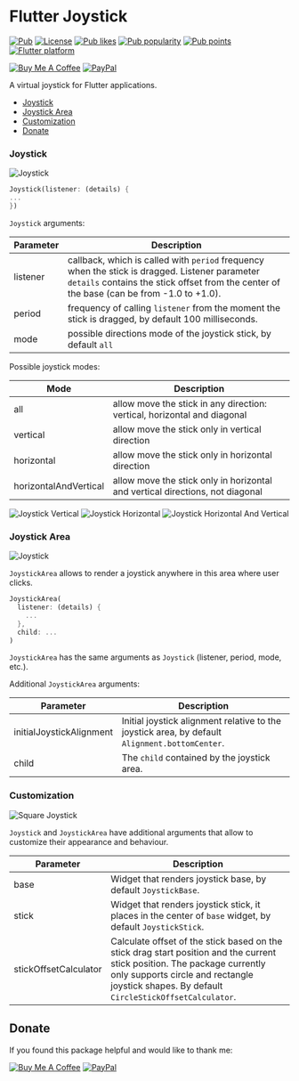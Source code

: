 # Flutter Joystick

[![Pub](https://img.shields.io/pub/v/flutter_joystick.svg)](https://pub.dev/packages/flutter_joystick)
[![License](https://img.shields.io/github/license/pavzay/flutter_joystick)](https://github.com/pavzay/flutter_joystick/blob/master/LICENSE)
[![Pub likes](https://badgen.net/pub/likes/flutter_joystick)](https://pub.dev/packages/flutter_joystick/score)
[![Pub popularity](https://badgen.net/pub/popularity/flutter_joystick)](https://pub.dev/packages/flutter_joystick/score)
[![Pub points](https://badgen.net/pub/points/flutter_joystick)](https://pub.dev/packages/flutter_joystick/score)
[![Flutter platform](https://badgen.net/pub/flutter-platform/flutter_joystick)](https://pub.dev/packages/flutter_joystick)


[![Buy Me A Coffee](https://img.shields.io/badge/Donate-Buy%20me%20a%20coffee-FFDD00?logo=buymeacoffee)](https://www.buymeacoffee.com/rebeloid)
[![PayPal](https://img.shields.io/badge/Donate-PayPal-066BB7?logo=paypal)](https://paypal.me/pavelzaichyk)

A virtual joystick for Flutter applications.

- [Joystick](#joystick)
- [Joystick Area](#joystick-area)
- [Customization](#customization) 
- [Donate](#donate)


### Joystick

![Joystick](https://raw.githubusercontent.com/pavzay/flutter_joystick/master/example/images/joystick.gif "Joystick")

```dart
Joystick(listener: (details) {
...
})
```

`Joystick` arguments:

Parameter | Description
--- | --- 
listener | callback, which is called with `period` frequency when the stick is dragged. Listener parameter `details` contains the stick offset from the center of the base (can be from -1.0 to +1.0).
period | frequency of calling `listener` from the moment the stick is dragged, by default 100 milliseconds.
mode | possible directions mode of the joystick stick, by default `all`

Possible joystick modes:

Mode | Description
--- | --- 
all | allow move the stick in any direction: vertical, horizontal and diagonal
vertical | allow move the stick only in vertical direction
horizontal | allow move the stick only in horizontal direction
horizontalAndVertical | allow move the stick only in horizontal and vertical directions, not diagonal

![Joystick Vertical](https://raw.githubusercontent.com/pavzay/flutter_joystick/master/example/images/joystick_vertical.gif "Joystick Vertical")
![Joystick Horizontal](https://raw.githubusercontent.com/pavzay/flutter_joystick/master/example/images/joystick_horizontal.gif "Joystick Horizontal")
![Joystick Horizontal And Vertical](https://raw.githubusercontent.com/pavzay/flutter_joystick/master/example/images/joystick_horizontal_and_vertical.gif "Joystick Horizontal And Vertical")

### Joystick Area

![Joystick](https://raw.githubusercontent.com/pavzay/flutter_joystick/master/example/images/joystick_area.gif "Joystick Area")

`JoystickArea` allows to render a joystick anywhere in this area where user clicks.

```dart
JoystickArea(
  listener: (details) {
    ...
  },
  child: ...
)
```

`JoystickArea` has the same arguments as `Joystick` (listener, period, mode, etc.).

Additional `JoystickArea` arguments:

Parameter | Description
--- | ---
initialJoystickAlignment | Initial joystick alignment relative to the joystick area, by default `Alignment.bottomCenter`.
child | The `child` contained by the joystick area.

### Customization

![Square Joystick](https://raw.githubusercontent.com/pavzay/flutter_joystick/master/example/images/square_joystick.gif "Square Joystick")

`Joystick` and `JoystickArea` have additional arguments that allow to customize their appearance and behaviour.

Parameter | Description
--- | ---
base | Widget that renders joystick base, by default `JoystickBase`.
stick | Widget that renders joystick stick, it places in the center of `base` widget, by default `JoystickStick`.
stickOffsetCalculator | Calculate offset of the stick based on the stick drag start position and the current stick position. The package currently only supports circle and rectangle joystick shapes. By default `CircleStickOffsetCalculator`.

## Donate

If you found this package helpful and would like to thank me:

[![Buy Me A Coffee](https://img.shields.io/badge/Donate-Buy%20me%20a%20coffee-FFDD00?logo=buymeacoffee)](https://www.buymeacoffee.com/rebeloid)
[![PayPal](https://img.shields.io/badge/Donate-PayPal-066BB7?logo=paypal)](https://paypal.me/pavelzaichyk)
